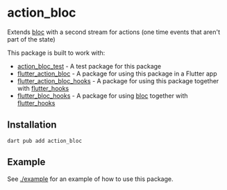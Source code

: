 # action_bloc

Extends [bloc][package:bloc:pub] with a second stream for actions (one time events that aren't part of the state)

This package is built to work with:

- [action_bloc_test][package:action_bloc_test:relative] - A test package for this package
- [flutter_action_bloc][package:flutter_action_bloc:relative] - A package for using this package in a Flutter app
- [flutter_action_bloc_hooks][package:flutter_action_bloc_hooks:relative] - A package for using this package together with [flutter_hooks][package:flutter_hooks:pub]
- [flutter_bloc_hooks][package:flutter_bloc_hooks:relative] - A package for using [bloc][package:bloc:pub] together with [flutter_hooks][package:flutter_hooks:pub]

 ## Installation

```shell
dart pub add action_bloc
```

## Example

See [./example][package:action_bloc_example:relative] for an example of how to use this package.

<!-- links -->

[package:action_bloc_example:relative]: ./example
[package:action_bloc_test:relative]: ../action_bloc_test
[package:bloc:pub]: https://pub.dev/packages/bloc
[package:flutter_action_bloc:relative]: ../flutter_action_bloc
[package:flutter_action_bloc_hooks:relative]: ../flutter_action_bloc_hooks
[package:flutter_bloc_hooks:relative]: ../flutter_bloc_hooks
[package:flutter_hooks:pub]: https://pub.dev/packages/flutter_hooks
